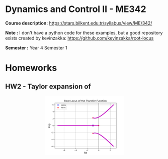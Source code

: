 # Dynamics and Control II - ME342
**Course description:** https://stars.bilkent.edu.tr/syllabus/view/ME/342/

**Note :** I don't have a python code for these examples, but a good repository exists created by kevinzakka: https://github.com/kevinzakka/root-locus

**Semester :** Year 4 Semester 1

# Homeworks

## HW2 - Taylor expansion of

<p align="center">
  <img width=50% height=50% src="https://github.com/soly33tworks/ME-PHYS_Undergraduate_Courses/blob/main/ME342-Dynamics_and_Control_II/assets/HW2Q2.png">
</p>
